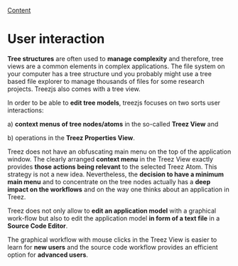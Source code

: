 [Content](../README.md)

# User interaction

**Tree structures** are often used to **manage complexity** and therefore, tree views are a common elements in complex applications. The file system on your computer has a tree structure und you probably might use a tree based file explorer to manage thousands of files for some research projects. Treezjs also comes with a tree view. 

In order to be able to **edit tree models**, treezjs focuses on two sorts user interactions:

a) **context menus of tree nodes/atoms** in the so-called **Treez View** and 

b) operations in the **Treez Properties View**. 

Treez does not have an obfuscating main menu on the top of the application window. The clearly arranged **context menu** in the Treez View exactly provides **those actions being relevant** to the selected Treez Atom. This strategy is not a new idea. Nevertheless, the **decision to have a minimum main menu** and to concentrate on the tree nodes actually has a **deep impact on the workflows** and on the way one thinks about an application in Treez.

Treez does not only allow to **edit an application model** with a graphical work-flow but also to edit the application model **in form of a text file** in a **Source Code Editor**. 

The graphical workflow with mouse clicks in the Treez View is easier to learn for **new users** and the source code workflow provides an efficient option for **advanced users**.
